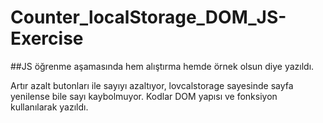# Counter_localStorage_DOM_JS-Exercise
##JS öğrenme aşamasında hem alıştırma hemde örnek olsun diye yazıldı.



Artır azalt butonları ile sayıyı azaltıyor, lovcalstorage sayesinde sayfa yenilense bile sayı kaybolmuyor. 
Kodlar DOM yapısı ve fonksiyon kullanılarak yazıldı.
